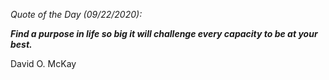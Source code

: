 *Quote of the Day (09/22/2020):*

_**Find a purpose in life so big it will challenge every capacity to be at your best.**_

David O. McKay